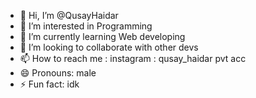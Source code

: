 - 👋 Hi, I’m @QusayHaidar
- 👀 I’m interested in Programming
- 🌱 I’m currently learning Web developing
- 💞️ I’m looking to collaborate with other devs
- 📫 How to reach me : instagram : qusay_haidar pvt acc
- 😄 Pronouns: male
- ⚡ Fun fact: idk

<!---
QusayHaidar/QusayHaidar is a ✨ special ✨ repository because its `README.md` (this file) appears on your GitHub profile.
You can click the Preview link to take a look at your changes.
--->

